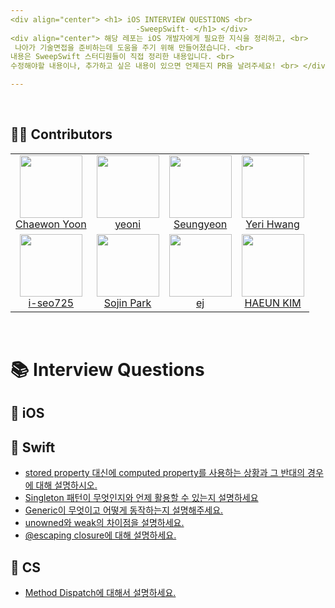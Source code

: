 ```yaml
---
<div align="center"> <h1> iOS INTERVIEW QUESTIONS <br>
                            -SweepSwift- </h1> </div>
<div align="center"> 해당 레포는 iOS 개발자에게 필요한 지식을 정리하고, <br>
 나아가 기술면접을 준비하는데 도움을 주기 위해 만들어졌습니다. <br>
내용은 SweepSwift 스터디원들이 직접 정리한 내용입니다. <br>
수정해야할 내용이나, 추가하고 싶은 내용이 있으면 언제든지 PR을 날려주세요! <br> </div>

---
```

<br>

## 🧑‍💻 Contributors

<table>
  <tr>
   <td align="center">
      <a href="https://github.com/chaeondev">
       <img src="https://avatars.githubusercontent.com/u/80023607?v=4" width="100px;" alt=""/>
       <br />
     Chaewon Yoon
    </a>
     </td>
    <td align="center">
      <a href="https://github.com/andwecrawl">
       <img src="https://avatars.githubusercontent.com/u/120160532?v=4" width="100px;" alt=""/>
       <br />
      yeoni
      <br />
     </a>
     </td>
    <td align="center">
      <a href="https://github.com/989ksy">
       <img src="https://avatars.githubusercontent.com/u/122261047?v=4" width="100px;" alt=""/>
       <br />
      Seungyeon
      <br />
     </a>
     </td>
   <td align="center">
      <a href="https://github.com/hwangyeri">    
       <img src="https://avatars.githubusercontent.com/u/114602459?v=4" width="100px;" alt=""/>
       <br />
     Yeri Hwang
     <br />
     </a>
     </td>
  </tr>
  <tr>
   <td align="center">
      <a href="https://github.com/i-seo725">
       <img src="https://avatars.githubusercontent.com/u/140357379?v=4" width="100px;" alt=""/>
       <br />
     i-seo725
     </a>
     <br />
     </td>
   <td align="center">
      <a href="https://github.com/sojin-p">
       <img src="https://avatars.githubusercontent.com/u/140357450?v=4" width="100px;" alt=""/>
       <br />
      Sojin Park
     </a>
     <br />
    </td>
   <td align="center">
      <a href="https://github.com/zeze95">
       <img src="https://avatars.githubusercontent.com/u/97089140?v=4" width="100px;" alt=""/>
       <br />
     ej
     </a>
     <br />
     </td>
    </td>
   <td align="center">
      <a href="https://github.com/ha-ny">
       <img src="https://avatars.githubusercontent.com/u/130643750?v=4" width="100px;" alt=""/>
       <br />
     HAEUN KIM
     <br />
     </td>
  </tr>
</table>
<br />

# 📚 Interview Questions

## 📌 iOS

## 📌 Swift

* [stored property 대신에 computed property를 사용하는 상황과 그 반대의 경우에 대해 설명하시오.](https://github.com/SweepSwift/iOS_InterviewStudy/blob/main/Swift/computed_vs_stored_property.md)
* [Singleton 패턴이 무엇인지와 언제 활용할 수 있는지 설명하세요](https://github.com/SweepSwift/iOS_InterviewStudy/blob/571da7936b853b65067b0f5bb7bdc6383579b34c/Swift/singleton_pattern.md)
* [Generic이 무엇이고 어떻게 동작하는지 설명해주세요.](https://github.com/SweepSwift/iOS_InterviewStudy/blob/main/Swift/generic.md)
* [unowned와 weak의 차이점을 설명하세요.](https://github.com/SweepSwift/iOS_InterviewStudy/blob/main/Swift/unowned_weak.md)
* [@escaping closure에 대해 설명하세요.](https://github.com/SweepSwift/iOS_InterviewStudy/blob/main/Swift/escaping_closure.md)

## 📌 CS

* [Method Dispatch에 대해서 설명하세요.](https://github.com/SweepSwift/iOS_InterviewStudy/blob/main/CS/method_dispatch.md)
